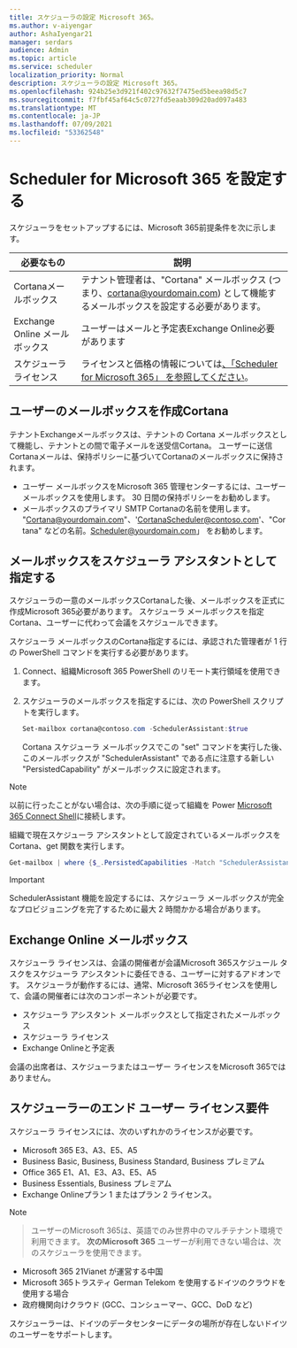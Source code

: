```yaml
---
title: スケジューラの設定 Microsoft 365。
ms.author: v-aiyengar
author: AshaIyengar21
manager: serdars
audience: Admin
ms.topic: article
ms.service: scheduler
localization_priority: Normal
description: スケジューラの設定 Microsoft 365。
ms.openlocfilehash: 924b25e3d921f402c97632f7475ed5beea98d5c7
ms.sourcegitcommit: f7fbf45af64c5c0727fd5eaab309d20ad097a483
ms.translationtype: MT
ms.contentlocale: ja-JP
ms.lasthandoff: 07/09/2021
ms.locfileid: "53362548"
---
```

# <a name="setting-up-scheduler-for-microsoft-365"></a>Scheduler for Microsoft 365 を設定する


スケジューラをセットアップするには、Microsoft 365前提条件を次に示します。

| 必要なもの | 説明 |
|-------------------|-------------|
|Cortanaメールボックス |テナント管理者は、"Cortana" メールボックス (つまり、cortana@yourdomain.com) として機能するメールボックスを設定する必要があります。         |
|Exchange Online メールボックス |ユーザーはメールと予定表Exchange Online必要があります         |
|スケジューラ ライセンス |ライセンスと価格の情報については[、「Scheduler for Microsoft 365」 を参照してください](https://www.microsoft.com/en-us/microsoft-365/meeting-scheduler-pricing)。        |

## <a name="create-a-mailbox-for-cortana"></a>ユーザーのメールボックスを作成Cortana

テナントExchangeメールボックスは、テナントの Cortana メールボックスとして機能し、テナントとの間で電子メールを送受信Cortana。 ユーザーに送信Cortanaメールは、保持ポリシーに基づいてCortanaのメールボックスに保持されます。

- ユーザー メールボックスをMicrosoft 365 管理センターするには、ユーザー メールボックスを使用します。 30 日間の保持ポリシーをお勧めします。 
- メールボックスのプライマリ SMTP Cortanaの名前を使用します。 "Cortana@yourdomain.com"、'CortanaScheduler@contoso.com'、"Cortana" などの名前。Scheduler@yourdomain.com」 をお勧めします。

## <a name="designate-the-mailbox-as-the-scheduler-assistant"></a>メールボックスをスケジューラ アシスタントとして指定する

スケジューラの一意のメールボックスCortanaした後、メールボックスを正式に作成Microsoft 365必要があります。 スケジューラ メールボックスを指定Cortana、ユーザーに代わって会議をスケジュールできます。

スケジューラ メールボックスのCortana指定するには、承認された管理者が 1 行の PowerShell コマンドを実行する必要があります。 

1. Connect、組織Microsoft 365 PowerShell のリモート実行領域を使用できます。

2. スケジューラのメールボックスを指定するには、次の PowerShell スクリプトを実行します。

    ```powershell
    Set-mailbox cortana@contoso.com -SchedulerAssistant:$true
    ```
    
    Cortana スケジューラ メールボックスでこの "set" コマンドを実行した後、このメールボックスが "SchedulerAssistant" である点に注意する新しい "PersistedCapability" がメールボックスに設定されます。

> [!NOTE]
> 以前に行ったことがない場合は、次の手順に従って組織を Power [Microsoft 365 Connect Shell](../enterprise/connect-to-microsoft-365-powershell.md)に接続します。

組織で現在スケジューラ アシスタントとして設定されているメールボックスをCortana、get 関数を実行します。

```powershell
Get-mailbox | where {$_.PersistedCapabilities -Match "SchedulerAssistant"}
```

> [!IMPORTANT]
> SchedulerAssistant 機能を設定するには、スケジューラ メールボックスが完全なプロビジョニングを完了するために最大 2 時間かかる場合があります。

## <a name="exchange-online-mailbox"></a>Exchange Online メールボックス
スケジューラ ライセンスは、会議の開催者が会議Microsoft 365スケジュール タスクをスケジューラ アシスタントに委任できる、ユーザーに対するアドオンです。 スケジューラが動作するには、通常、Microsoft 365ライセンスを使用して、会議の開催者には次のコンポーネントが必要です。

- スケジューラ アシスタント メールボックスとして指定されたメールボックス
- スケジューラ ライセンス
- Exchange Onlineと予定表

会議の出席者は、スケジューラまたはユーザー ライセンスをMicrosoft 365ではありません。

## <a name="scheduler-end-user-license-requirements"></a>スケジューラーのエンド ユーザー ライセンス要件

スケジューラ ライセンスには、次のいずれかのライセンスが必要です。

- Microsoft 365 E3、A3、E5、A5
- Business Basic, Business, Business Standard, Business プレミアム
- Office 365 E1、A1、E3、A3、E5、A5
- Business Essentials, Business プレミアム
- Exchange Onlineプラン 1 またはプラン 2 ライセンス。 

> [!Note]

> ユーザーのMicrosoft 365は、英語でのみ世界中のマルチテナント環境で利用できます。 **次のMicrosoft 365** ユーザーが利用できない場合は、次のスケジューラを使用できます。

- Microsoft 365 21Vianet が運営する中国
- Microsoft 365トラスティ German Telekom を使用するドイツのクラウドを使用する場合
- 政府機関向けクラウド (GCC、コンシューマー、GCC、DoD など)

スケジューラーは、ドイツのデータセンターにデータの場所が存在しないドイツのユーザーをサポートします。
